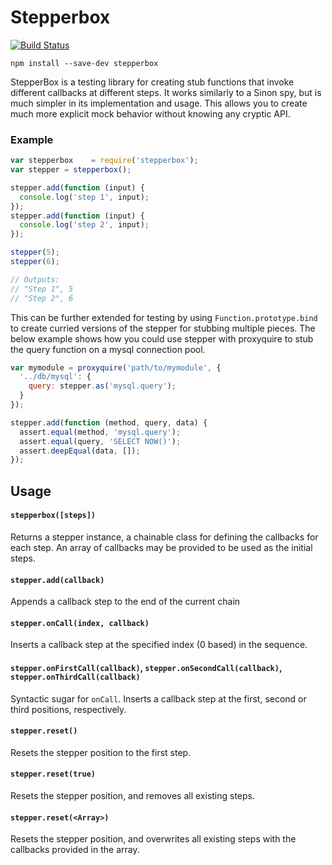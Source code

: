 Stepperbox
==================

[![Build Status](https://travis-ci.org/ChiperSoft/stepperbox.svg?branch=master)](https://travis-ci.org/ChiperSoft/stepperbox)

```
npm install --save-dev stepperbox
```

StepperBox is a testing library for creating stub functions that invoke different callbacks at different steps. It works similarly to a Sinon spy, but is much simpler in its implementation and usage.  This allows you to create much more explicit mock behavior without knowing any cryptic API.

### Example
```js
var stepperbox    = require('stepperbox');
var stepper = stepperbox();

stepper.add(function (input) {
  console.log('step 1', input);
});
stepper.add(function (input) {
  console.log('step 2', input);
});

stepper(5);
stepper(6);

// Outputs:
// "Step 1", 5
// "Step 2", 6
```

This can be further extended for testing by using `Function.prototype.bind` to create curried versions of the stepper for stubbing multiple pieces.  The below example shows how you could use stepper with proxyquire to stub the query function on a mysql connection pool.

```js
var mymodule = proxyquire('path/to/mymodule', {
  '../db/mysql': {
    query: stepper.as('mysql.query');
  }
});

stepper.add(function (method, query, data) {
  assert.equal(method, 'mysql.query');
  assert.equal(query, 'SELECT NOW()');
  assert.deepEqual(data, []);
});
```

## Usage

#### `stepperbox([steps])`

Returns a stepper instance, a chainable class for defining the callbacks for each step.  An array of callbacks may be provided to be used as the initial steps.

#### `stepper.add(callback)`

Appends a callback step to the end of the current chain

#### `stepper.onCall(index, callback)`

Inserts a callback step at the specified index (0 based) in the sequence.

#### `stepper.onFirstCall(callback)`, `stepper.onSecondCall(callback)`, `stepper.onThirdCall(callback)`

Syntactic sugar for `onCall`. Inserts a callback step at the first, second or third positions, respectively.

#### `stepper.reset()`

Resets the stepper position to the first step.

#### `stepper.reset(true)`

Resets the stepper position, and removes all existing steps.

#### `stepper.reset(<Array>)`

Resets the stepper position, and overwrites all existing steps with the callbacks provided in the array.

